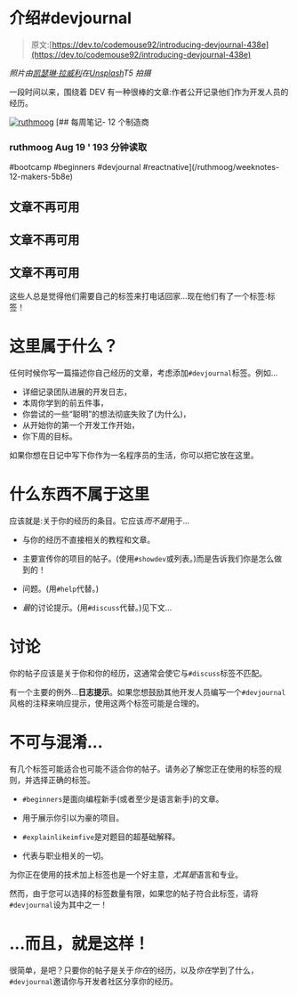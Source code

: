 # 介绍#devjournal

> 原文:[https://dev.to/codemouse92/introducing-devjournal-438e](https://dev.to/codemouse92/introducing-devjournal-438e)

*照片由[凯瑟琳·拉威利](https://unsplash.com/@cathrynlavery?utm_source=unsplash&utm_medium=referral&utm_content=creditCopyText)在[Unsplash](https://unsplash.com/search/photos/journal?utm_source=unsplash&utm_medium=referral&utm_content=creditCopyText)T5 拍摄*

一段时间以来，围绕着 DEV 有一种很棒的文章:作者公开记录他们作为开发人员的经历。

[![ruthmoog](../Images/e11ed31c0a58fd11473650067fb25d2c.png)](/ruthmoog) [## 每周笔记- 12 个制造商

### ruthmoog Aug 19 ' 193 分钟读取

#bootcamp #beginners #devjournal #reactnative](/ruthmoog/weeknotes-12-makers-5b8e)

## 文章不再可用

## 文章不再可用

## 文章不再可用

这些人总是觉得他们需要自己的标签来打电话回家...现在他们有了一个标签:标签！

# [](#what-belongs-here)这里属于什么？

任何时候你写一篇描述你自己经历的文章，考虑添加`#devjournal`标签。例如...

*   详细记录团队进展的开发日志，
*   本周你学到的前五件事，
*   你尝试的一些“聪明”的想法彻底失败了(为什么)，
*   从开始你的第一个开发工作开始，
*   你下周的目标。

如果你想在日记中写下你作为一名程序员的生活，你可以把它放在这里。

# [](#what-doesnt-belong-here)什么东西不属于这里

应该就是:关于你的经历的条目。它应该*而不是*用于...

*   与你的经历不直接相关的教程和文章。

*   主要宣传你的项目的帖子。(使用`#showdev`或列表。)而是告诉我们你是怎么做到的！

*   问题。(用`#help`代替。)

*   *最*的讨论提示。(用`#discuss`代替。)见下文...

# [](#discussions)讨论

你的帖子应该是关于你和你的经历，这通常会使它与`#discuss`标签不匹配。

有一个主要的例外...**日志提示**。如果您想鼓励其他开发人员编写一个`#devjournal`风格的注释来响应提示，使用这两个标签可能是合理的。

# [](#not-to-be-confused-with)不可与混淆...

有几个标签可能适合也可能不适合你的帖子。请务必了解您正在使用的标签的规则，并选择正确的标签。

*   `#beginners`是面向编程新手(或者至少是语言新手)的文章。

*   用于展示你引以为豪的项目。

*   `#explainlikeimfive`是对题目的超基础解释。

*   代表与职业相关的一切。

为你正在使用的技术加上标签也是一个好主意，*尤其是*语言和专业。

然而，由于您可以选择的标签数量有限，如果您的帖子符合此标签，请将`#devjournal`设为其中之一！

# [](#and-thats-it)...而且，就是这样！

很简单，是吧？只要你的帖子是关于*你在*的经历，以及*你在*学到了什么，`#devjournal`邀请你与开发者社区分享你的经历。